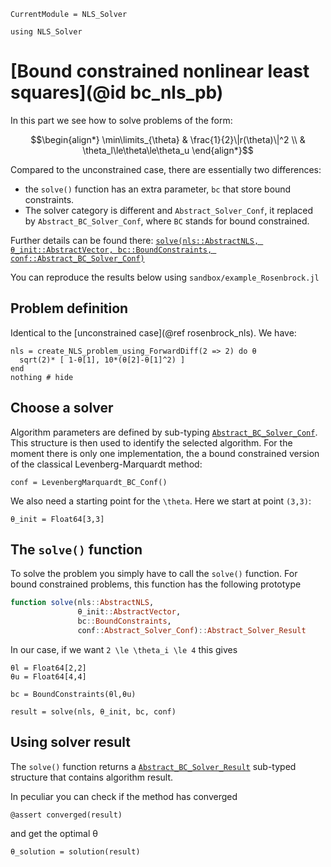 ```@meta
CurrentModule = NLS_Solver
```

```@setup session
using NLS_Solver
```

# [Bound constrained nonlinear least squares](@id bc_nls_pb)

In this part we see how to solve problems of the form:
```math
\begin{align*}
\min\limits_{\theta} & \frac{1}{2}\|r(\theta)\|^2 \\
                     & \theta_l\le\theta\le\theta_u
\end{align*}
```

Compared to the unconstrained case, there are essentially two differences: 
- the `solve()` function has an extra parameter, `bc` that store bound constraints.
- The solver category is different and `Abstract_Solver_Conf`, it replaced by `Abstract_BC_Solver_Conf`, where `BC` stands for bound constrained.

Further details can be found there: [`solve(nls::AbstractNLS, θ_init::AbstractVector, bc::BoundConstraints, conf::Abstract_BC_Solver_Conf)`](@ref)

You can reproduce the results below using `sandbox/example_Rosenbrock.jl`

## Problem definition

Identical to the [unconstrained case](@ref rosenbrock_nls). We have:

```@example session 
nls = create_NLS_problem_using_ForwardDiff(2 => 2) do θ
  sqrt(2)* [ 1-θ[1], 10*(θ[2]-θ[1]^2) ]
end
nothing # hide
```

## Choose a solver

Algorithm parameters are defined by sub-typing
[`Abstract_BC_Solver_Conf`](@ref). This structure is then used to
identify the selected algorithm. For the moment there is only one
implementation, the a bound constrained version of the classical
Levenberg-Marquardt method:

```@example session
conf = LevenbergMarquardt_BC_Conf()
```

We also need a starting point for the ``\theta``. Here we start at
point ``(3,3)``:

```@example session
θ_init = Float64[3,3]
```

## The `solve()` function

To solve the problem you simply have to call the `solve()` function.
For bound constrained problems, this function has the following
prototype

```julia
function solve(nls::AbstractNLS,
               θ_init::AbstractVector,
               bc::BoundConstraints,
               conf::Abstract_Solver_Conf)::Abstract_Solver_Result
```

In our case, if we want ``2 \le \theta_i \le 4`` this gives

```@example session
θl = Float64[2,2]
θu = Float64[4,4]

bc = BoundConstraints(θl,θu)

result = solve(nls, θ_init, bc, conf)
```

## Using solver result

The `solve()` function returns a [`Abstract_BC_Solver_Result`](@ref) sub-typed
structure that contains algorithm result.

In peculiar you can check if the method has converged

```@example session
@assert converged(result)
```

and get the optimal θ

```@example session
θ_solution = solution(result)
```
